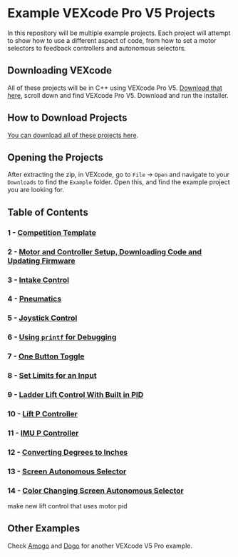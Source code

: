 # Example VEXcode Pro V5 Projects

In this repository will be multiple example projects.  Each project will attempt to show how to use a different aspect of code, from how to set a motor selectors to feedback controllers and autonomous selectors.  

## Downloading VEXcode
All of these projects will be in C++ using VEXcode Pro V5.  [Download that here](https://www.vexrobotics.com/vexcode-download), scroll down and find VEXcode Pro V5.  Download and run the installer.  

## How to Download Projects
[You can download all of these projects here](https://github.com/EZ-Robotics/VEXcode-Tutorials/archive/refs/heads/main.zip). 

## Opening the Projects
After extracting the zip, in VEXcode, go to `File` -> `Open` and navigate to your `Downloads` to find the `Example` folder.  Open this, and find the example project you are looking for.  

## Table of Contents 
### 1 - [Competition Template](Competition-Template)
### 2 - [Motor and Controller Setup, Downloading Code and Updating Firmware](VEXcode-Baiscs)
### 3 - [Intake Control](Intake-Control) 
### 4 - [Pneumatics](Pneumatics)
### 5 - [Joystick Control](Joystick-Control)
### 6 - [Using `printf` for Debugging](Debugging)
### 7 - [One Button Toggle](Button-Toggle)
### 8 - [Set Limits for an Input](Clipnum)
### 9 - [Ladder Lift Control With Built in PID](Lift-Control)
### 10 - [Lift P Controller](Feedback-Controller)
### 11 - [IMU P Controller](IMU)
### 12 - [Converting Degrees to Inches](deg-to-inch)
### 13 - [Screen Autonomous Selector](Autonomous-Selector)
### 14 - [Color Changing Screen Autonomous Selector](Autonomous-Selector2)

make new lift control that uses motor pid  

## Other Examples
Check [Amogo](https://github.com/Unionjackjz1/HW-AMOGO-VEXCODE) and [Dogo](https://github.com/Unionjackjz1/HW-DOGO-VEXCODE) for another VEXcode V5 Pro example. 